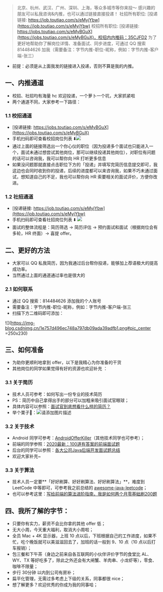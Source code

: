 > 北京、杭州、武汉、广州、深圳、上海，等众多城市等你来投～
感兴趣的朋友可以私我咨询&内推，也可以通过链接直接投递！
社招所有职位: [投递链接: https://job.toutiao.com/s/eMyjYbw](https://job.toutiao.com/s/eMyjYbw)
校招所有职位: [投递链接: https://jobs.toutiao.com/s/eMyBGuX](https://jobs.toutiao.com/s/eMyBGuX)，校招内内推码：35CJFD2
为了更好地帮助你了解岗位详情、准备面试、同步进度，可通过 QQ 搜索 814484626 加我（需要备注：字节内推-职位-昵称，例如：字节内推-客户端-张三）

- 前提：必须是从上面我发的链接进入投递，否则不算是我的内推。

## 一、内推通道
- 校招、社招均有海量 hc 欢迎投递，一个萝卜一个坑，大家抓紧啦
- 两个通道不同，大家参考一下路径：


### 1.1 校招通道
- [投递链接: https://jobs.toutiao.com/s/eMyBGuX](https://jobs.toutiao.com/s/eMyBGuX)
- 手机扫码即可查看校招岗位列表 ⬇️![](https://img-blog.csdnimg.cn/af5e0e6ddb12419992670d7798ef5249.png#pic_center)
- 通过上面的链接筛选出一个你心仪的职位（因为投递多个面试也只能进入一个，面试未通过想尝试其他岗位，那可以继续投递其他岗位），对职位有问题的话可以咨询我，我可以帮你向 HR 打听更多信息
- 如果没问题那就直接点击职位下方的「投递」并填写完简历信息提交即可，我这边也会同时收到你的投递，后续的进度都可以来咨询我，如果不巧未通过面试，想知道自己的不足，我也可以帮你向 HR 索要相关的面试评价，方便你改进。

### 1.2 社招通道
- [投递链接: https://job.toutiao.com/s/eMyjYbw](https://job.toutiao.com/s/eMyjYbw)
- 手机扫码即可查看社招岗位列表 ⬇️
![](https://img-blog.csdnimg.cn/6751554d179241a881aec444d0aa1a23.png#pic_center)
- 面试的整体流程是：简历筛选 -> 简历评估 -> 预约面试和面试（根据岗位会有多轮，HR 终面）-> 喜提 offer。


## 二、更好的方法

- 大家可以 QQ 私我简历，因为我通过后台帮你投递，能够加上荐语极大的提高成功率。
- 当然通过上面的通道通过率也是很大的

### 2.1 如何联系

- 通过 QQ 搜索：814484626 添加我的个人账号
- 需要备注：字节内推-职位-昵称，例如：字节内推-客户端-张三
- 扫描下方二维码即可添加：

![](https://img-blog.csdnimg.cn/1e757d496ec748a797db09ada39adfb1.png#pic_center =250x230)


## 三、如何准备

- 为助你更顺利地拿到 offer，以下是我精心为你准备的干货
- 其他岗位的同学如果觉得有好的资源也欢迎补充 ：

### 3.1 关于简历

- 技术人员可参考：如何写出一份专业的技术简历
- PS：简历中自己拿得出手的部分可以加粗来吸引面试官眼球；
- 具体内容可以参照：[面试官到底想看什么样的简历？](https://juejin.cn/post/6844903879973273607)
- 举个栗子🌰：![请添加图片描述](https://img-blog.csdnimg.cn/f96261c9f76d4c24a64f964b6b4c7971.webp#pic_center)


### 3.2 关于技术

- Android 同学可参考：[AndroidOfferKiller](https://github.com/Blankj/AndroidOfferKiller)（其他技术同学也可参考）；
- 前端的同学参照：[2020最新：100道有答案的前端面试题](https://juejin.cn/post/6847902225423925255)
- 后台的同学可以参照：[各大公司Java后端开发面试题总结](https://blog.csdn.net/sinat_35512245/article/details/59056120)
- 欢迎大家补充~

### 3.3 关于算法

- 技术人员一定要**「好好刷算、好好刷算法、好好刷算法」**，难度到 LeetCode 中等即可，可参考我之前总结的 [awesome-java-leetcode](https://github.com/Blankj/awesome-java-leetcode)；
- 也可以参考这里：[写给前端的算法进阶指南，我是如何两个月零基础刷200题](https://juejin.cn/post/6847009772500156429)

## 四、我所了解的字节：

- 只要你有实力，薪资不会比你拿的其他 offer 低；
- 无大小周，今天重大福利，取消大小周啦；
- 全员 Mac + 4K 显示器，上班 10 点以后，下班根据自己的工作进度，如果不忙，吃个晚饭就可以美滋滋回去了，加班的话一般到 9、10 点（10 点以后打车报销）；
- 包三餐和下午茶（身边之前来自各互联网的小伙伴评价字节的食堂比 AL、WY、TX 等好吃多了，除此之外还会有大闸蟹、羊肉串、小龙虾等），零食、咖啡不限量；
- 步行 30分钟 以内到公司有房补；
- 扁平化管理，无需过多考虑上下级的关系，同事都很 nice；
- 想了解更多？欢迎优秀的你成为我的同事哈；

